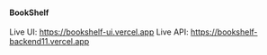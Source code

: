 <h4>BookShelf</h4>

Live UI: https://bookshelf-ui.vercel.app
Live API: https://bookshelf-backend11.vercel.app
